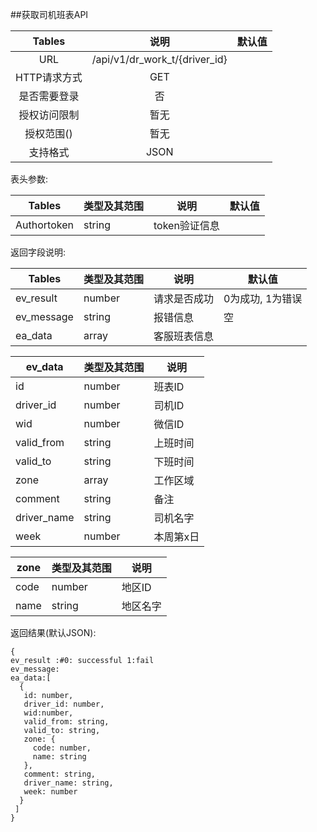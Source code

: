 ##获取司机班表API


|  Tables  |              说明               | 默认值  |
| :------: | :---------------------------: | :--: |
|   URL    | /api/v1/dr_work_t/{driver_id} |      |
| HTTP请求方式 |              GET              |      |
|  是否需要登录  |               否               |      |
|  授权访问限制  |              暂无               |      |
|  授权范围()  |              暂无               |      |
|   支持格式   |             JSON              |      |


表头参数:

| Tables      | 类型及其范围 | 说明        | 默认值  |
| ----------- | ------ | --------- | ---- |
| Authortoken | string | token验证信息 |      |





返回字段说明:

| Tables     | 类型及其范围 | 说明     | 默认值        |
| ---------- | ------ | ------ | ---------- |
| ev_result  | number | 请求是否成功 | 0为成功, 1为错误 |
| ev_message | string | 报错信息   | 空          |
| ea_data    | array  | 客服班表信息 |            |


| ev_data     | 类型及其范围 | 说明    |
| ----------- | ------ | ----- |
| id          | number | 班表ID  |
| driver_id   | number | 司机ID  |
| wid         | number | 微信ID  |
| valid_from  | string | 上班时间  |
| valid_to    | string | 下班时间  |
| zone        | array  | 工作区域  |
| comment     | string | 备注    |
| driver_name | string | 司机名字  |
| week        | number | 本周第x日 |

| zone | 类型及其范围 | 说明   |
| ---- | ------ | ---- |
| code | number | 地区ID |
| name | string | 地区名字 |


返回结果(默认JSON):
```
{
ev_result :#0: successful 1:fail
ev_message:
ea_data:[
  {
   id: number,
   driver_id: number,
   wid:number,
   valid_from: string,
   valid_to: string,
   zone: {
     code: number,
     name: string
   },
   comment: string,
   driver_name: string,
   week: number
  }
 ]
}
```